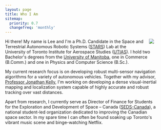 ```yaml
---
layout: page
title: Who I Am
sitemap:
  priority: 0.7
  changefreq: 'monthly'
---
```


<img src="{{ site.url }}/assets/pics/headshot.JPG" style="float: right; margin-right: 1rem; margin-left: 1rem; margin-bottom:1rem"/>

Hi there! My name is Lee and I'm a Ph.D. Candidate in the Space and Terrestrial Autonomous Robotic Systems (<a href="http://stars.utias.utoronto.ca/">STARS</a>) Lab at the University of Toronto Institute for Aerospace Studies (<a href="http://utias.utoronto.ca/">UTIAS</a>). I hold two Bachelor's degrees from the <a href="http://umanitoba.ca">University of Manitoba</a>, one in Commerce (B.Comm.) and one in Physics and Computer Science (B.Sc.).

My current research focus is on developing robust multi-sensor navigation algorithms for a variety of autonomous vehicles. Together with my advisor, <a href="http://jonathankelly.info">Professor Jonathan Kelly</a>, I'm working on developing a dense visual-inertial mapping and localization system capable of highly accurate and robust tracking over vast distances.

Apart from research, I currently serve as Director of Finance for Students for the Exploration and Development of Space &ndash; Canada (<a href="http://seds.ca">SEDS-Canada</a>), a national student-led organization dedicated to improving the Canadian space sector. In my spare time I can often be found soaking up Toronto's vibrant music scene and binge-watching Netflix.